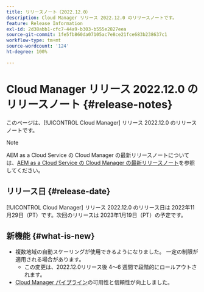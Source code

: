 ```yaml
---
title: リリースノート（2022.12.0）
description: Cloud Manager リリース 2022.12.0 のリリースノートです。
feature: Release Information
exl-id: 2d38abb1-cfc7-44a9-b303-b555e2827eea
source-git-commit: 1fe5fb860da07105ac7e8ce21fce683b238637c1
workflow-type: tm+mt
source-wordcount: '124'
ht-degree: 100%

---
```



# Cloud Manager リリース 2022.12.0 のリリースノート {#release-notes}

このページは、[!UICONTROL Cloud Manager] リリース 2022.12.0 のリリースノートです。

>[!NOTE]
>
>AEM as a Cloud Service の Cloud Manager の最新リリースノートについては、[AEM as a Cloud Service の Cloud Manager の最新リリースノート](https://experienceleague.adobe.com/docs/experience-manager-cloud-service/content/implementing/using-cloud-manager/release-notes-cloud-manager/release-notes-cm-current.html?lang=ja)を参照してください。

## リリース日 {#release-date}

[!UICONTROL Cloud Manager] リリース 2022.12.0 のリリース日は 2022年11月29日（PT）です。次回のリリースは 2023年1月19日（PT）の予定です。

## 新機能 {#what-is-new}

* 複数地域の自動スケーリングが使用できるようになりました。 一定の制限が適用される場合があります。
   * この変更は、2022.12.0リリース後 4～6 週間で段階的にロールアウトされます。
* [Cloud Manager パイプライン](/help/overview/ci-cd-pipelines.md)の可用性と信頼性が向上しました。
